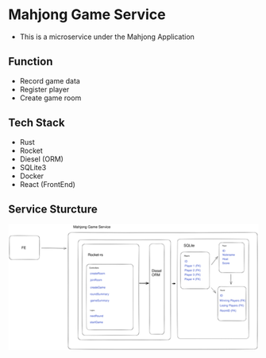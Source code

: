 # Mahjong Game Service

- This is a microservice under the Mahjong Application

## Function

- Record game data
- Register player
- Create game room

## Tech Stack

- Rust
- Rocket
- Diesel (ORM)
- SQLite3
- Docker
- React (FrontEnd)

## Service Sturcture

<img src="./diagram.svg">

